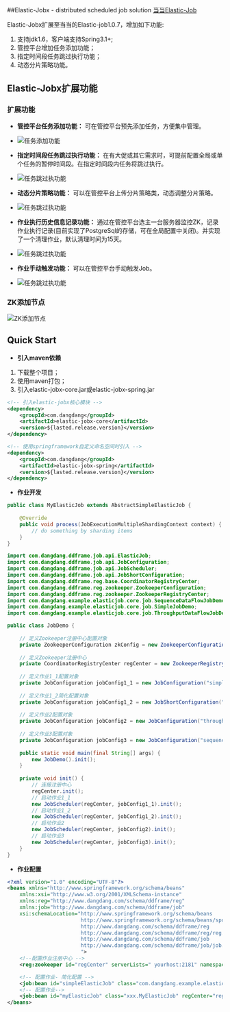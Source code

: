 ##Elastic-Jobx - distributed scheduled job solution
[当当Elastic-Job](https://github.com/dangdangdotcom/elastic-job/tree/1.0.7) 

  Elastic-Jobx扩展至当当的Elastic-job1.0.7，增加如下功能:
  1. 支持jdk1.6，客户端支持Spring3.1+;
  2. 管控平台增加任务添加功能；
  3. 指定时间段任务跳过执行功能；
  4. 动态分片策略功能。

  


## Elastic-Jobx扩展功能

### 扩展功能

* **管控平台任务添加功能：** 可在管控平台预先添加任务，方便集中管理。
* ![任务添加功能](https://github.com/artoderk/elastic-jobx/blob/master/elastic-jobx-doc/content/img/console_F01.png)

* **指定时间段任务跳过执行功能：** 在有大促或其它需求时，可提前配置全局或单个任务的暂停时间段。在指定时间段内任务将跳过执行。
* ![任务跳过执功能](https://github.com/artoderk/elastic-jobx/blob/master/elastic-jobx-doc/content/img/console_F02_V1.png)

* **动态分片策略功能：** 可以在管控平台上传分片策略类，动态调整分片策略。
* ![任务跳过执功能](https://github.com/artoderk/elastic-jobx/blob/master/elastic-jobx-doc/content/img/console_F03.png)

* **作业执行历史信息记录功能：** 通过在管控平台选主一台服务器监控ZK，记录作业执行记录(目前实现了PostgreSql的存储，可在全局配置中关闭)。并实现了一个清理作业，默认清理时间为15天。
* ![任务跳过执功能](https://github.com/artoderk/elastic-jobx/blob/master/elastic-jobx-doc/content/img/console_F04.png)

* **作业手动触发功能：** 可以在管控平台手动触发Job。
* ![任务跳过执功能](https://github.com/artoderk/elastic-jobx/blob/master/elastic-jobx-doc/content/img/console_F05.png)

### ZK添加节点
 ![ZK添加节点](https://github.com/artoderk/elastic-jobx/blob/master/elastic-jobx-doc/content/img/zk_01.png)
 
## Quick Start

* **引入maven依赖**

1. 下载整个项目；
2. 使用maven打包；
3. 引入elastic-jobx-core.jar或elastic-jobx-spring.jar

```xml
<!-- 引入elastic-jobx核心模块 -->
<dependency>
    <groupId>com.dangdang</groupId>
    <artifactId>elastic-jobx-core</artifactId>
    <version>${lasted.release.version}</version>
</dependency>

<!-- 使用springframework自定义命名空间时引入 -->
<dependency>
    <groupId>com.dangdang</groupId>
    <artifactId>elastic-jobx-spring</artifactId>
    <version>${lasted.release.version}</version>
</dependency>
```
* **作业开发**

```java
public class MyElasticJob extends AbstractSimpleElasticJob {
    
    @Override
    public void process(JobExecutionMultipleShardingContext context) {
        // do something by sharding items
    }
}
```
```java
import com.dangdang.ddframe.job.api.ElasticJob;
import com.dangdang.ddframe.job.api.JobConfiguration;
import com.dangdang.ddframe.job.api.JobScheduler;
import com.dangdang.ddframe.job.api.JobShortConfiguration;
import com.dangdang.ddframe.reg.base.CoordinatorRegistryCenter;
import com.dangdang.ddframe.reg.zookeeper.ZookeeperConfiguration;
import com.dangdang.ddframe.reg.zookeeper.ZookeeperRegistryCenter;
import com.dangdang.example.elasticjob.core.job.SequenceDataFlowJobDemo;
import com.dangdang.example.elasticjob.core.job.SimpleJobDemo;
import com.dangdang.example.elasticjob.core.job.ThroughputDataFlowJobDemo;

public class JobDemo {
    
    // 定义Zookeeper注册中心配置对象
    private ZookeeperConfiguration zkConfig = new ZookeeperConfiguration("localhost:2181", "elasticjob-local", 1000, 3000, 3);
    
    // 定义Zookeeper注册中心
    private CoordinatorRegistryCenter regCenter = new ZookeeperRegistryCenter(zkConfig);
    
    // 定义作业1_1配置对象
    private JobConfiguration jobConfig1_1 = new JobConfiguration("simpleJob", (Class<? extends ElasticJob>) SimpleJobDemo.class, 1, "0/5 * * * * ?");
    
    // 定义作业1_2简化配置对象
    private JobConfiguration jobConfig1_2 = new JobShortConfiguration("myElasticJob", (Class<? extends ElasticJob>) MyElasticJob.class);
    
    // 定义作业2配置对象
    private JobConfiguration jobConfig2 = new JobConfiguration("throughputDataFlowJob", ThroughputDataFlowJobDemo.class, 1, "0/5 * * * * ?");
    
    // 定义作业3配置对象
    private JobConfiguration jobConfig3 = new JobConfiguration("sequenceDataFlowJob", SequenceDataFlowJobDemo.class, 10, "0/5 * * * * ?");
    
    public static void main(final String[] args) {
        new JobDemo().init();
    }
    
    private void init() {
        // 连接注册中心
        regCenter.init();
        // 启动作业1_1
        new JobScheduler(regCenter, jobConfig1_1).init();
        // 启动作业1_2
        new JobScheduler(regCenter, jobConfig1_2).init();
        // 启动作业2
        new JobScheduler(regCenter, jobConfig2).init();
        // 启动作业3
        new JobScheduler(regCenter, jobConfig3).init();
    }
}
```

* **作业配置**

```xml
<?xml version="1.0" encoding="UTF-8"?>
<beans xmlns="http://www.springframework.org/schema/beans"
    xmlns:xsi="http://www.w3.org/2001/XMLSchema-instance"
    xmlns:reg="http://www.dangdang.com/schema/ddframe/reg"
    xmlns:job="http://www.dangdang.com/schema/ddframe/job"
    xsi:schemaLocation="http://www.springframework.org/schema/beans
                        http://www.springframework.org/schema/beans/spring-beans.xsd
                        http://www.dangdang.com/schema/ddframe/reg
                        http://www.dangdang.com/schema/ddframe/reg/reg.xsd
                        http://www.dangdang.com/schema/ddframe/job
                        http://www.dangdang.com/schema/ddframe/job/job.xsd
                        ">
    <!--配置作业注册中心 -->
    <reg:zookeeper id="regCenter" serverLists=" yourhost:2181" namespace="dd-job" baseSleepTimeMilliseconds="1000" maxSleepTimeMilliseconds="3000" maxRetries="3" />

    <!-- 配置作业- 简化配置 -->
    <job:bean id="simpleElasticJob" class="com.dangdang.example.elasticjob.spring.job.SimpleJobDemo" regCenter="regCenter" />
    <!-- 配置作业-->
    <job:bean id="myElasticJob" class="xxx.MyElasticJob" regCenter="regCenter" cron="0/10 * * * * ?"   shardingTotalCount="3" shardingItemParameters="0=A,1=B,2=C" />
</beans>
```
